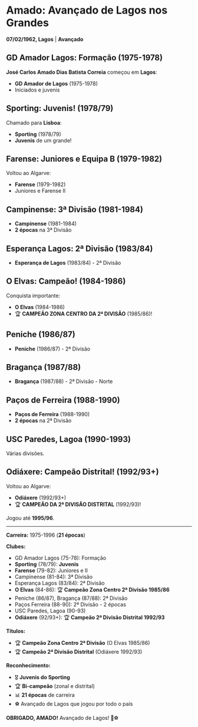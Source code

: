 # Amado: Avançado de Lagos nos Grandes

**07/02/1962, Lagos** | **Avançado**

## GD Amador Lagos: Formação (1975-1978)

**José Carlos Amado Dias Batista Correia** começou em **Lagos**:
- **GD Amador de Lagos** (1975-1978)
- Iniciados e juvenis

## Sporting: Juvenis! (1978/79)

Chamado para **Lisboa**:
- **Sporting** (1978/79)
- **Juvenis** de um grande!

## Farense: Juniores e Equipa B (1979-1982)

Voltou ao Algarve:
- **Farense** (1979-1982)
- Juniores e Farense II

## Campinense: 3ª Divisão (1981-1984)

- **Campinense** (1981-1984)
- **2 épocas** na 3ª Divisão

## Esperança Lagos: 2ª Divisão (1983/84)

- **Esperança de Lagos** (1983/84) - 2ª Divisão

## O Elvas: Campeão! (1984-1986)

Conquista importante:
- **O Elvas** (1984-1986)
- 🏆 **CAMPEÃO ZONA CENTRO DA 2ª DIVISÃO** (1985/86)!

## Peniche (1986/87)

- **Peniche** (1986/87) - 2ª Divisão

## Bragança (1987/88)

- **Bragança** (1987/88) - 2ª Divisão - Norte

## Paços de Ferreira (1988-1990)

- **Paços de Ferreira** (1988-1990)
- **2 épocas** na 2ª Divisão

## USC Paredes, Lagoa (1990-1993)

Várias divisões.

## Odiáxere: Campeão Distrital! (1992/93+)

Voltou ao Algarve:
- **Odiáxere** (1992/93+)
- 🏆 **CAMPEÃO DA 2ª DIVISÃO DISTRITAL** (1992/93)!

Jogou até **1995/96**.

---

**Carreira:** 1975-1996 (**21 épocas**)

**Clubes:**
- GD Amador Lagos (75-78): Formação
- **Sporting** (78/79): **Juvenis**
- **Farense** (79-82): Juniores e II
- Campinense (81-84): 3ª Divisão
- Esperança Lagos (83/84): 2ª Divisão
- **O Elvas** (84-86): 🏆 **Campeão Zona Centro 2ª Divisão 1985/86**
- Peniche (86/87), Bragança (87/88): 2ª Divisão
- Paços Ferreira (88-90): 2ª Divisão - 2 épocas
- USC Paredes, Lagoa (90-93)
- **Odiáxere** (92/93+): 🏆 **Campeão 2ª Divisão Distrital 1992/93**

**Títulos:**
- 🏆 **Campeão Zona Centro 2ª Divisão** (O Elvas 1985/86)
- 🏆 **Campeão 2ª Divisão Distrital** (Odiáxere 1992/93)

**Reconhecimento:**
- 🎖️ **Juvenis do Sporting**
- 🏆 **Bi-campeão** (zonal e distrital)
- 📊 **21 épocas** de carreira
- ⚽ Avançado de Lagos que jogou por todo o país

**OBRIGADO, AMADO!** Avançado de Lagos! 🦁⚽
